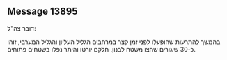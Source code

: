 ## Message 13895

דובר צה"ל:

בהמשך להתרעות שהופעלו לפני זמן קצר במרחבים הגליל העליון והגליל המערבי, זוהו כ-30 שיגורים שחצו משטח לבנון, חלקם יורטו והיתר נפלו בשטחים פתוחים.

